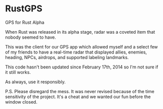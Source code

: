 RustGPS
=======

GPS for Rust Alpha

When Rust was released in its alpha stage, radar was a coveted item that nobody seemed to have.

This was the client for our GPS app which allowed myself and a select few of my friends to have a real-time radar that displayed allies, enemies, heading, NPCs, airdrops, and supported labeling landmarks.

This code hasn't been updated since February 17th, 2014 so I'm not sure if it still works.

As always, use it responsibly.

P.S. Please disregard the mess.  It was never revised because of the time sensitivity of the project.  It's a cheat and we wanted our fun before the window closed.

